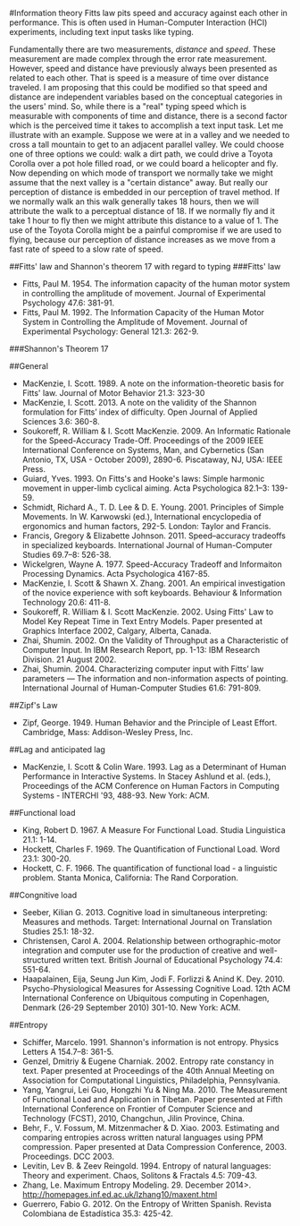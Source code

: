 #Information theory
Fitts law pits speed and accuracy against each other in performance. This is often used in Human-Computer Interaction (HCI) experiments, including text input tasks like typing.

Fundamentally there are two measurements, _distance_ and _speed_. These measurement are made complex through the error rate measurement. However, speed and distance have previously always been presented as related to each other. That is speed is a measure of time over distance traveled. I am proposing that this could be modified so that speed and distance are independent variables based on the conceptual categories in the users' mind. So, while there is a "real" typing speed which is measurable with components of time and distance, there is a second factor which is the perceived time it takes to accomplish a text input task. Let me illustrate with an example. Suppose we were at in a valley and we needed to cross a tall mountain to get to an adjacent parallel valley. We could choose one of three options we could: walk a dirt path, we could drive a Toyota Corolla over a pot hole filled road, or we could board a helicopter and fly. Now depending on which mode of transport we normally take we might assume that the next valley is a "certain distance" away. But really our perception of distance is embedded in our perception of travel method. If we normally walk an this walk generally takes 18 hours, then we will attribute the walk to a perceptual distance of 18. If we normally fly and it take 1 hour to fly then we might attribute this distance to a value of 1. The use of the Toyota Corolla might be a painful compromise if we are used to flying, because our perception of distance increases as we move from a fast rate of speed to a slow rate of speed.

##Fitts' law and Shannon's theorem 17 with regard to typing
###Fitts' law
* Fitts, Paul M. 1954. The information capacity of the human motor system in controlling the amplitude of movement. Journal of Experimental Psychology 47.6: 381-91.
* Fitts, Paul  M. 1992. The Information Capacity of the Human Motor System in Controlling the Amplitude of Movement. Journal of Experimental Psychology: General 121.3: 262-9.

###Shannon's Theorem 17

##General
* MacKenzie, I. Scott. 1989. A note on the information-theoretic basis for Fitts' law. Journal of Motor Behavior 21.3: 323-30
* MacKenzie, I. Scott. 2013. A note on the validity of the Shannon formulation for Fitts’ index of difficulty. Open Journal of Applied Sciences 3.6: 360-8.
* Soukoreff, R. William & I. Scott MacKenzie. 2009. An Informatic Rationale for the Speed-Accuracy Trade-Off. Proceedings of the 2009 IEEE International Conference on Systems, Man, and Cybernetics (San Antonio, TX, USA - October 2009), 2890-6. Piscataway, NJ, USA: IEEE Press.
* Guiard, Yves. 1993. On Fitts's and Hooke's laws: Simple harmonic movement in upper-limb cyclical aiming. Acta Psychologica 82.1–3: 139-59.
* Schmidt, Richard A., T. D. Lee & D. E. Young. 2001. Principles of Simple Movements. In W.  Karwowski (ed.), International encyclopedia of ergonomics and human factors, 292-5. London: Taylor and Francis.
* Francis, Gregory & Elizabette Johnson. 2011. Speed–accuracy tradeoffs in specialized keyboards. International Journal of Human-Computer Studies 69.7–8: 526-38.
* Wickelgren, Wayne A. 1977. Speed-Accuracy Tradeoff and Informaiton Processing Dynamics. Acta Psychologica 4167-85.
* MacKenzie, I. Scott & Shawn X. Zhang. 2001. An empirical investigation of the novice experience with soft keyboards. Behaviour & Information Technology 20.6: 411-8.
* Soukoreff, R. William & I. Scott MacKenzie. 2002. Using Fitts' Law to Model Key Repeat Time in Text Entry Models. Paper presented at Graphics Interface 2002, Calgary, Alberta, Canada.
* Zhai, Shumin. 2002. On the Validity of Throughput as a Characteristic of Computer Input. In IBM Research Report, pp. 1-13: IBM Research Division. 21 August 2002.
* Zhai, Shumin. 2004. Characterizing computer input with Fitts’ law parameters — The information and non-information aspects of pointing. International Journal of Human-Computer Studies 61.6: 791-809.

##Zipf's Law
* Zipf, George. 1949. Human Behavior and the Principle of Least Effort. Cambridge, Mass: Addison-Wesley Press, Inc.

##Lag and anticipated lag
* MacKenzie, I. Scott & Colin Ware. 1993. Lag as a Determinant of Human Performance in Interactive Systems. In Stacey Ashlund et al. (eds.), Proceedings of the ACM Conference on Human Factors in Computing Systems - INTERCHI '93, 488-93. New York: ACM.

##Functional load
* King, Robert D. 1967. A Measure For Functional Load. Studia Linguistica 21.1: 1-14.
* Hockett, Charles F. 1969. The Quantification of Functional Load. Word 23.1: 300-20.
* Hockett, C. F. 1966. The quantification of functional load - a linguistic problem. Stanta Monica, California: The Rand Corporation.

##Congnitive load
* Seeber, Kilian G. 2013. Cognitive load in simultaneous interpreting: Measures and methods. Target: International Journal on Translation Studies 25.1: 18-32.
* Christensen, Carol A. 2004. Relationship between orthographic-motor integration and computer use for the production of creative and well-structured written text. British Journal of Educational Psychology 74.4: 551-64.
* Haapalainen, Eija, Seung Jun Kim, Jodi F. Forlizzi & Anind K. Dey. 2010. Psycho-Physiological Measures for Assessing Cognitive Load. 12th ACM International Conference on Ubiquitous computing in Copenhagen, Denmark (26-29 September 2010) 301-10. New York: ACM.

##Entropy
* Schiffer, Marcelo. 1991. Shannon's information is not entropy. Physics Letters A 154.7–8: 361-5.
* Genzel, Dmitriy & Eugene Charniak. 2002. Entropy rate constancy in text. Paper presented at Proceedings of the 40th Annual Meeting on Association for Computational Linguistics, Philadelphia, Pennsylvania.
* Yang, Yangrui, Lei Guo, Hongzhi Yu & Ning Ma. 2010. The Measurement of Functional Load and Application in Tibetan. Paper presented at Fifth International Conference on Frontier of Computer Science and Technology (FCST), 2010, Changchun, Jilin Province, China.
* Behr, F., V. Fossum, M. Mitzenmacher & D. Xiao. 2003. Estimating and comparing entropies across written natural languages using PPM compression. Paper presented at Data Compression Conference, 2003. Proceedings. DCC 2003.
* Levitin, Lev B. & Zeev Reingold. 1994. Entropy of natural languages: Theory and experiment. Chaos, Solitons & Fractals 4.5: 709-43.
* Zhang, Le. Maximum Entropy Modeling. 29. December 2014>. http://homepages.inf.ed.ac.uk/lzhang10/maxent.html
* Guerrero, Fabio G. 2012. On the Entropy of Written Spanish. Revista Colombiana de Estadística 35.3: 425-42.
